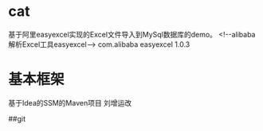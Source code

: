 # cat
基于阿里easyexcel实现的Excel文件导入到MySql数据库的demo。
 \<!--alibaba解析Excel工具easyexcel-->
    <dependency>
      <groupId>com.alibaba</groupId>
      <artifactId>easyexcel</artifactId>
      <version>1.0.3</version>
    </dependency>
# 基本框架
基于Idea的SSM的Maven项目
刘增运改

##git
